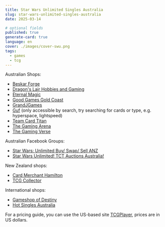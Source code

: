 ```yaml
---
title: Star Wars Unlimited Singles Australia
slug: star-wars-unlimited-singles-australia
date: 2025-03-14

# optional fields
published: true
generate-card: true
language: en
cover: ./images/cover-swu.png
tags:
  - games
  - tcg
---
```


Australian Shops:

- <a href="https://www.beskarforge.com.au/shop/singles/EJCEQOFZQKDV7XX4QINPRSXP" target="_blank">Beskar Forge</a>
- <a href="https://dragonslair.au/collections/star-wars-unlimited-in-stock" target="_blank">Dragon's Lair Hobbies and Gaming</a>
- <a href="https://eternalmagic.cc/collections/star-wars-unlimited?filter.v.availability=1&filter.v.price.gte=&filter.v.price.lte=&sort_by=price-descending" target="_blank">Eternal Magic</a>
- <a href="https://goodgamesgoldcoast.com.au/collections/star-wars-unlimited-1" target="_blank">Good Games Gold Coast</a>
- <a href="https://grandjgames.com/trading-card-game-products/card-game-singles/star-wars-unlimited/swu-set-singles/?sort=pricedesc&limit=40&mode=4&_bc_fsnf=1&in_stock=1" target="_blank">GrandJGames</a>
- <a href="https://guf.com.au/search?type=product&options%5Bprefix%5D=last&q=star+wars+unlimited+single" target="_blank">Guf</a> (only accessible by search, try searching for cards or type, e.g. hyperspace, lightspeed)
- <a href="https://teamcardtitan.com/collections/star-wars-unlimited-tcg-singles?sort_by=price-descending" target="_blank">Team Card Titan</a>
- <a href="https://www.thegamingarena.com.au/shop/star-wars-unlimited-card-singles/94?page=1&limit=30&sort_by=price&sort_order=desc&item_status=in_stock" target="_blank">The Gaming Arena</a>
- <a href="https://the-gaming-verse.myshopify.com/collections/star-wars-in-stock" target="_blank">The Gaming Verse</a>

Australian Facebook Groups:

- <a href="https://www.facebook.com/groups/1157786898914164" target="_blank">Star Wars: Unlimited Buy/ Swap/ Sell ANZ</a>
- <a href="https://www.facebook.com/groups/1430276077664089" target="_blank">Star Wars Unlimited! TCT Auctions Australia!</a>

New Zealand shops:

- <a href="https://cardmerchanthamilton.co.nz/collections/star-wars-unlimited-singles" target="_blank">Card Merchant Hamilton</a>
- <a href="https://tcgcollectornz.com/collections/star-wars-unlimited-singles" target="_blank">TCG Collector</a>

International shops:

- <a href="https://gameshopofdestiny.com/pages/search-results-page?page=1&rb_snize_facet10=Star%20Wars%20Unlimited&rb_stock_status=In%20Stock&tab=products&sort_by=price" target="_blank">Gameshop of Destiny</a>
- <a href="https://www.hotsingles.asia/collections/star-wars-unlimited-singles?sort_by=price-descending&filter.v.availability=1&filter.v.price.gte=&filter.v.price.lte=" target="_blank">Hot Singles Australia</a>

For a pricing guide, you can use the US-based site [TCGPlayer](https://www.tcgplayer.com/search/star-wars-unlimited/spark-of-rebellion?productLineName=star-wars-unlimited&setName=spark-of-rebellion&page=4&view=grid), prices are in US dollars. 